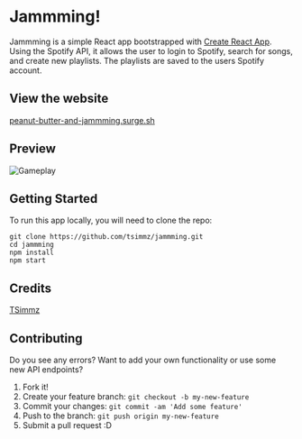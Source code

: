 # Jammming!
Jammming is a simple React app bootstrapped with [Create React App](https://github.com/facebook/create-react-app). Using the Spotify API, it allows the user to login to Spotify, search for songs, and create new playlists. The playlists are saved to the users Spotify account.

## View the website
[peanut-butter-and-jammming.surge.sh](http://peanut-butter-and-jammming.surge.sh/)

## Preview
![Gameplay](https://media.giphy.com/media/QmCEcj11tJc6jiUX37/giphy.gif)

## Getting Started
To run this app locally, you will need to clone the repo:
```
git clone https://github.com/tsimmz/jammming.git
cd jammming
npm install
npm start
```



## Credits
[TSimmz](https://github.com/tsimmz)

## Contributing
Do you see any errors? Want to add your own functionality or use some new API endpoints?

1. Fork it!
2. Create your feature branch: `git checkout -b my-new-feature`
3. Commit your changes: `git commit -am 'Add some feature'`
4. Push to the branch: `git push origin my-new-feature`
5. Submit a pull request :D
